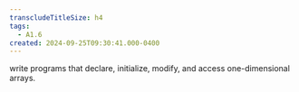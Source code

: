 ```yaml
---
transcludeTitleSize: h4
tags:
  - A1.6
created: 2024-09-25T09:30:41.000-0400
---
```

write programs that declare, initialize, modify, and access one-dimensional arrays.
